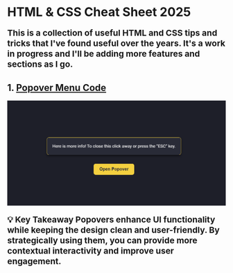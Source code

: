 # HTML & CSS Cheat Sheet 2025

<p style=" font-size: 1.2rem; font-weight: bold;"> This is a collection of useful HTML and CSS tips and tricks that I've found useful over the years. It's a work in progress and I'll be adding more features and sections as I go. </p>

## 1. [Popover Menu Code](PopOver-Menu)

<img src="./PopOver-Menu/image.png" alt="Popover Menu"  style="display: block; margin: 0 auto;" />

<p style='font-size: 1.2rem; font-weight: bold;'>
💡 Key Takeaway
Popovers enhance UI functionality while keeping the design clean and user-friendly. By strategically using them, you can provide more contextual interactivity and improve user engagement.
</p>
